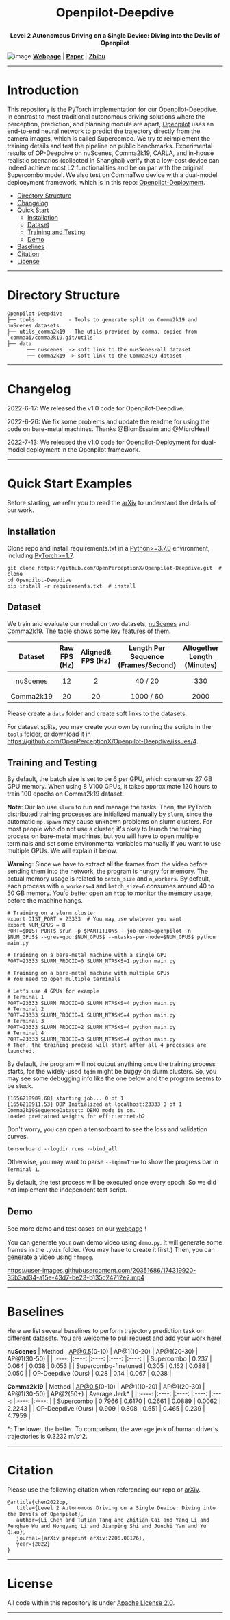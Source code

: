# <p align="center">Openpilot-Deepdive</p>
**<p align="center">Level 2 Autonomous Driving on a Single Device: Diving into the Devils of Openpilot</p>**
![image](./imgs/arXiv_fig1.png)
[**Webpage**](https://sites.google.com/view/openpilot-deepdive/home) | [**Paper**](https://arxiv.org/abs/2206.08176) | [**Zhihu**](https://www.zhihu.com/people/PerceptionX)
***
# Introduction

This repository is the PyTorch implementation for our Openpilot-Deepdive.
In contrast to most traditional autonomous driving solutions where the perception, prediction, and planning module are apart, [Openpilot](https://github.com/commaai/openpilot) uses an end-to-end neural network to predict the trajectory directly from the camera images, which is called Supercombo. We try to reimplement the training details and test the pipeline on public benchmarks. Experimental results of OP-Deepdive on nuScenes, Comma2k19, CARLA, and in-house realistic scenarios (collected in Shanghai) verify that a low-cost device can indeed achieve most L2 functionalities and be on par with the original Supercombo model. We also test on CommaTwo device with a dual-model deploeyment framework, which is in this repo: [Openpilot-Deployment](https://github.com/OpenPerceptionX/Openpilot-Deepdive/tree/deploy/Openpilot-Deployment).

* [Directory Structure](#directory-structure) 
* [Changelog](#changelog) 
* [Quick Start](#quick-start-examples) 
    * [Installation](#installation)
    * [Dataset](#dataset)
    * [Training and Testing](#training-and-testing)
    * [Demo](#demo)
* [Baselines](#baselines)
* [Citation](#citation) 
* [License](#license)  

***
# Directory Structure

```
Openpilot-Deepdive 
├── tools           - Tools to generate split on Comma2k19 and nuScenes datasets.  
├── utils_comma2k19 - The utils provided by comma, copied from `commaai/comma2k19.git/utils`
├── data
      ├── nuscenes  -> soft link to the nusSenes-all dataset
      ├── comma2k19 -> soft link to the Comma2k19 dataset
```
***
# Changelog

2022-6-17: We released the v1.0 code for Openpilot-Deepdive.

2022-6-26: We fix some problems and update the readme for using the code on bare-metal machines. Thanks @EliomEssaim and @MicroHest!

2022-7-13: We released the v1.0 code for [Openpilot-Deployment](https://github.com/OpenPerceptionX/Openpilot-Deepdive/tree/deploy/Openpilot-Deployment) for dual-model deployment in the Openpilot framework.

***
# Quick Start Examples
Before starting, we refer you to read the [arXiv](https://arxiv.org/abs/2206.08176) to understand the details of our work.
## Installation
Clone repo and install requirements.txt in a [Python>=3.7.0](https://www.python.org/) environment, including [PyTorch>=1.7](https://pytorch.org/get-started/locally/).

```
git clone https://github.com/OpenPerceptionX/Openpilot-Deepdive.git  # clone
cd Openpilot-Deepdive
pip install -r requirements.txt  # install
```
## Dataset
We train and evaluate our model on two datasets, [nuScenes](https://www.nuscenes.org/nuscenes) and [Comma2k19](https://github.com/commaai/comma2k19).
The table shows some key features of them.

| Dataset     | Raw<br>FPS (Hz)  | Aligned&<br>FPS (Hz) | Length Per<br>Sequence<br>(Frames/Second) | Altogether<br>Length<br>(Minutes) | Scenario | Locations |
| :----:     |:----:|:----:|:----:|:----:|:----:|:----:|
| nuScenes | 12 | 2 | 40 / 20 | 330 | Street | America<br>Singapore |  
| Comma2k19  | 20 | 20 | 1000 / 60 | 2000 | Highway | America | 

Please create a `data` folder and create soft links to the datasets.

For dataset splits, you may create your own by running the scripts in the `tools` folder, or download it in https://github.com/OpenPerceptionX/Openpilot-Deepdive/issues/4.

## Training and Testing
By default, the batch size is set to be 6 per GPU, which consumes 27 GB GPU memory. When using 8 V100 GPUs, it takes approximate 120 hours to train 100 epochs on Comma2k19 dataset. 

**Note**: Our lab use `slurm` to run and manage the tasks. Then, the PyTorch distributed training processes are initialized manually by `slurm`, since the automatic `mp.spawn` may cause unknown problems on slurm clusters. For most people who do not use a cluster, it's okay to launch the training process on bare-metal machines, but you will have to open multiple terminals and set some environmental variables manually if you want to use multiple GPUs. We will explain it below.

**Warning**: Since we have to extract all the frames from the video before sending them into the network, the program is hungry for memory. The actual memory usage is related to `batch_size` and `n_workers`. By default, each process with `n_workers=4` and `batch_size=6` consumes around 40 to 50 GB memory. You'd better open an `htop` to monitor the memory usage, before the machine hangs.

```[bash]
# Training on a slurm cluster
export DIST_PORT = 23333  # You may use whatever you want
export NUM_GPUS = 8
PORT=$DIST_PORT$ srun -p $PARTITION$ --job-name=openpilot -n $NUM_GPUS$ --gres=gpu:$NUM_GPUS$ --ntasks-per-node=$NUM_GPUS$ python main.py
```

```[bash]
# Training on a bare-metal machine with a single GPU
PORT=23333 SLURM_PROCID=0 SLURM_NTASKS=1 python main.py
```

```[bash]
# Training on a bare-metal machine with multiple GPUs
# You need to open multiple terminals

# Let's use 4 GPUs for example
# Terminal 1
PORT=23333 SLURM_PROCID=0 SLURM_NTASKS=4 python main.py
# Terminal 2
PORT=23333 SLURM_PROCID=1 SLURM_NTASKS=4 python main.py
# Terminal 3
PORT=23333 SLURM_PROCID=2 SLURM_NTASKS=4 python main.py
# Terminal 4
PORT=23333 SLURM_PROCID=3 SLURM_NTASKS=4 python main.py
# Then, the training process will start after all 4 processes are launched.
```

By default, the program will not output anything once the training process starts, for the widely-used `tqdm` might be buggy on slurm clusters. So, you may see some debugging info like the one below and the program seems to be stuck.

```
[1656218909.68] starting job... 0 of 1
[1656218911.53] DDP Initialized at localhost:23333 0 of 1
Comma2k19SequenceDataset: DEMO mode is on.
Loaded pretrained weights for efficientnet-b2
```

Don't worry, you can open a tensorboard to see the loss and validation curves.
```
tensorboard --logdir runs --bind_all
```

Otherwise, you may want to parse `--tqdm=True` to show the progress bar in `Terminal 1`.

By default, the test process will be executed once every epoch. So we did not implement the independent test script.

## Demo
See more demo and test cases on our [webpage](https://sites.google.com/view/openpilot-deepdive/home)！

You can generate your own demo video using `demo.py`. It will generate some frames in the `./vis` folder. (You may have to create it first.) Then, you can generate a video using `ffmpeg`.

https://user-images.githubusercontent.com/20351686/174319920-35b3ad34-a15e-43d7-be23-b135c24712e2.mp4


***
# Baselines
Here we list several baselines to perform trajectory prediction task on different datasets. You are welcome to pull request and add your work here!

**nuScenes**
| Method                | AP@0.5(0-10)  | AP@1(10-20) | AP@1(20-30) | AP@1(30-50) |
| :----:                |:----:         |:----:       |:----:       |:----:       |
| Supercombo            | 0.237         | 0.064       | 0.038       | 0.053       |
| Supercombo-finetuned  | 0.305         | 0.162       | 0.088       | 0.050       |
| OP-Deepdive (Ours)    | 0.28          | 0.14        | 0.067       |  0.038      |

**Comma2k19**
| Method                | AP@0.5(0-10)  | AP@1(10-20) | AP@1(20-30) | AP@1(30-50) | AP@2(50+) | Average Jerk* |
| :----:                |:----:         |:----:       |:----:       |:----:       |:----:     |:----:         |
| Supercombo            | 0.7966        | 0.6170      | 0.2661      | 0.0889      |  0.0062   |  2.2243       |
| OP-Deepdive (Ours)    | 0.909         | 0.808       |  0.651      | 0.465       |  0.239    |  4.7959       | 

\*: The lower, the better. To comparison, the average jerk of human driver's trajectories is  0.3232 m/s^2.

***
# Citation
Please use the following citation when referencing our repo or [arXiv](https://arxiv.org/abs/2206.08176).
```
@article{chen2022op,
   title={Level 2 Autonomous Driving on a Single Device: Diving into the Devils of Openpilot},
   author={Li Chen and Tutian Tang and Zhitian Cai and Yang Li and Penghao Wu and Hongyang Li and Jianping Shi and Junchi Yan and Yu Qiao},
   journal={arXiv preprint arXiv:2206.08176},
   year={2022}
}
```
***
# License
All code within this repository is under [Apache License 2.0](https://www.apache.org/licenses/LICENSE-2.0).
***

